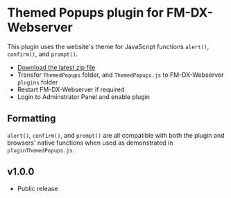 # Themed Popups plugin for FM-DX-Webserver

This plugin uses the website's theme for JavaScript functions `alert()`, `confirm()`, and `prompt()`.

* [Download the latest zip file](https://github.com/AmateurAudioDude/FM-DX-Webserver-Plugin-Themed-Popups/archive/refs/heads/main.zip)
* Transfer `ThemedPopups` folder, and `ThemedPopups.js` to FM-DX-Webserver `plugins` folder
* Restart FM-DX-Webserver if required
* Login to Adminstrator Panel and enable plugin

## Formatting

`alert()`, `confirm()`, and `prompt()` are all compatible with both the plugin and browsers' native functions when used as demonstrated in `pluginThemedPopups.js`.

v1.0.0
------
* Public release
